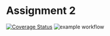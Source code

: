 # Assignment 2

[![Coverage Status](https://coveralls.io/repos/github/SansonSebastiano/Assignment_2/badge.svg?branch=main)](https://coveralls.io/github/SansonSebastiano/Assignment_2?branch=main)
![example workflow](https://github.com/SansonSebastiano/Assignment_2/actions/workflows/main.yml/badge.svg)
